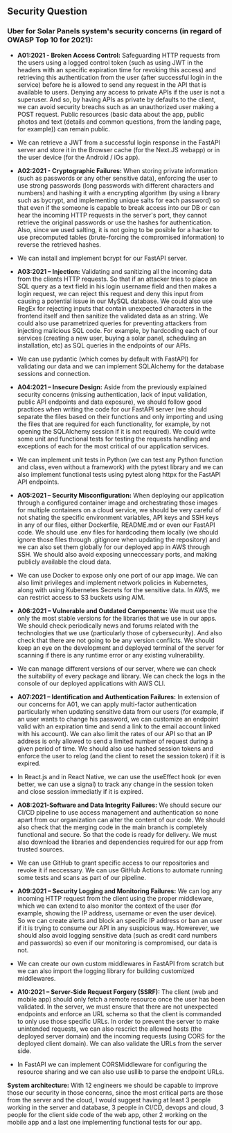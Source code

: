 ## Security Question

### Uber for Solar Panels system's security concerns (in regard of OWASP Top 10 for 2021):

  *  **A01:2021 - Broken Access Control:** Safeguarding HTTP requests from the users using a logged control token (such as using JWT in the headers with an specific expiration time for revoking this access) and retrieving this authentication from the user (after successful login in the service) before he is allowed to send any request in the API that is available to users. Denying any access to private APIs if the user is not a superuser. And so, by having APIs as private by defaults to the client, we can avoid security breachs such as an unauthorized user making a POST request. Public resources (basic data about the app, public photos and text (details and common questions, from the landing page, for example)) can remain public. 

  - We can retrieve a JWT from a successful login response in the FastAPI server and store it in the Browser cache (for the Next.JS webapp) or in the user device (for the Android / iOs app).


  *  **A02:2021 - Cryptographic Failures:** When storing private information (such as passwords or any other sensitive data), enforcing the user to use strong passwords (long passwords with different characters and numbers) and hashing it with a encrypting algorithm (by using a library such as bycrypt, and implementing unique salts for each password) so that even if the someone is capable to break access into our DB or can hear the incoming HTTP requests in the server's port, they cannot retrieve the original passwords or use the hashes for authentication. Also, since we used salting, it is not going to be posible for a hacker to use precomputed tables (brute-forcing the compromised information) to reverse the retrieved hashes.

  -  We can install and implement bcrypt for our FastAPI server.


  *  **A03:2021 – Injection:** Validating and sanitizing all the incoming data from the clients HTTP requests. So that if an attacker tries to place an SQL query as a text field in his login username field and then makes a login request, we can reject this request and deny this input from causing a potential issue in our MySQL database. We could also use RegEx for rejecting inputs that contain unexpected characters in the frontend itself and then sanitize the validated data as an string. We could also use parametrized queries for preventing attackers from injecting malicious SQL code. For example, by hardcoding each of our services (creating a new user, buying a solar panel, scheduling an installation, etc) as SQL queries in the endpoints of our APIs.

  -  We can use pydantic (which comes by default with FastAPI) for validating our data and we can implement SQLAlchemy for the database sessions and connection.
  

  *  **A04:2021 – Insecure Design:** Aside from the previously explained security concerns (missing authentication, lack of input validation, public API endpoints and data exposure), we should follow good practices when writing the code for our FastAPI server (we should separate the files based on their functions and only importing and using the files that are required for each functionality, for example, by not opening the SQLAlchemy session if it is not required). We could write some unit and functional tests for testing the requests handling and exceptions of each for the most critical of our application services. 

  -  We can implement unit tests in Python (we can test any Python function and class, even without a framework) with the pytest library and we can also implement functional tests using pytest along httpx for the FastAPI API endpoints.


  *  **A05:2021 – Security Misconfiguration:** When deploying our application through a configured container image and orchestrating those images for multiple containers on a cloud service, we should be very careful of not shating the specific environment variables, API keys and SSH keys in any of our files, either Dockerfile, README.md or even our FastAPI code. We should use .env files for hardcoding them locally (we should ignore those files through .gitignore when updating the repository) and we can also set them globally for our deployed app in AWS through SSH. We should also avoid exposing unneccessary ports, and making publicly available the cloud data.
  
  -  We can use Docker to expose only one port of our app image. We can also limit privileges and implement network policies in Kubernetes, along with using Kubernetes Secrets for the sensitive data. In AWS, we can restrict access to S3 buckets using AIM.
  
  
  *  **A06:2021 – Vulnerable and Outdated Components:** We must use the only the most stable versions for the libraries that we use in our apps. We should check periodically news and forums related with the technologies that we use (particularly those of cybersecurity). And also check that there are not going to be any version conflicts. We should keep an eye on the development and deployed terminal of the server for scanning if there is any runtime error or any existing vulnerability.
  
  -  We can manage different versions of our server, where we can check the suitability of every package and library. We can check the logs in the console of our deployed applications with AWS CLI.
  
  
  *  **A07:2021 – Identification and Authentication Failures:** In extension of our concerns for A01, we can apply multi-factor authentication particularly when updating sensitive data from our users (for example, if an user wants to change his password, we can customize an endpoint valid with an expiration time and send a link to the email account linked with his account). We can also limit the rates of our API so that an IP address is only allowed to send a limited number of request during a given period of time. We should also use hashed session tokens and enforce the user to relog (and the client to reset the session token) if it is expired.
  
  -  In React.js and in React Native, we can use the useEffect hook (or even better, we can use a signal) to track any change in the session token and close session immediatly if it is expired.

  
  *  **A08:2021-Software and Data Integrity Failures:** We should secure our CI/CD pipeline to use access management and authentication so none apart from our organization can alter the content of our code. We should also check that the merging code in the main branch is completely functional and secure. So that the code is ready for delivery. We must also download the libraries and dependencies required for our app from trusted sources. 
  
  -  We can use GitHub to grant specific access to our repositories and revoke it if neccessary. We can use GitHub Actions to automate running some tests and scans as part of our pipeline.


  *  **A09:2021 – Security Logging and Monitoring Failures:** We can log any incoming HTTP request from the client using the proper middleware, which we can extend to also monitor the context of the user (for example, showing the IP address, username or even the user device). So we can create alerts and block an specific IP address or ban an user if it is trying to consume our API in any suspicious way. Howerever, we should also avoid logging sensitive data (such as credit card numbers and passwords) so even if our monitoring is compromised, our data is not.
  
  -  We can create our own custom middlewares in FastAPI from scratch but we can also import the logging library for building customized middlewares.
  
  
  *  **A10:2021 – Server-Side Request Forgery (SSRF):** The client (web and mobile app) should only fetch a remote resource once the user has been validated. In the server, we must ensure that there are not unexpected endpoints and enforce an URL schema so that the client is commanded to only use those specific URLs. In order to prevent the server to make unintended requests, we can also rescrict the allowed hosts (the deployed server domain) and the incoming requests (using CORS for the deployed client domain). We can also validate the URLs from the server side.
  
  -  In FastAPI we can implement CORSMiddleware for configuring the resource sharing and we can also use usllib to parse the endpoint URLs.
  

**System architecture:** With 12 engineers we should be capable to improve those our security in those concerns, since the most critical parts are those from the server and the cloud, I would suggest having at least 3 people working in the server and database, 3 people in CI/CD, devops and cloud, 3 people for the client side code of the web app, other 2 working on the mobile app and a last one implementing functional tests for our app.
